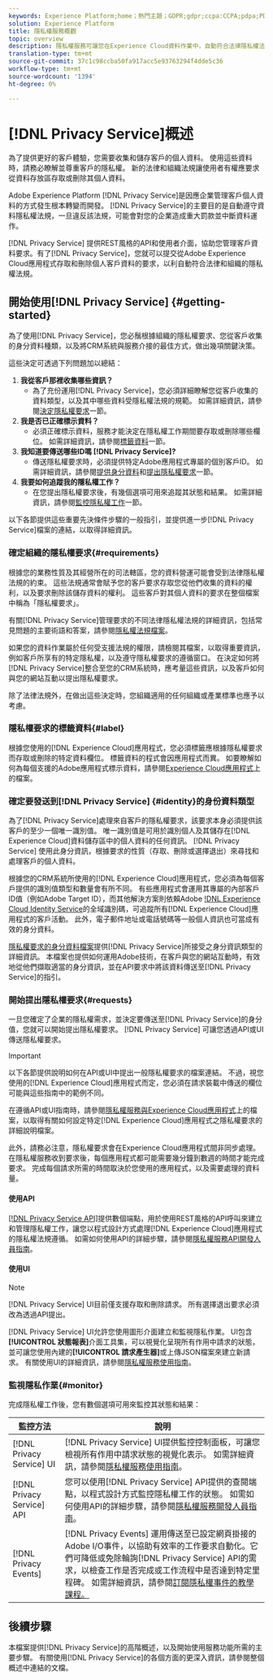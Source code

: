 ```yaml
---
keywords: Experience Platform;home；熱門主題；GDPR;gdpr;ccpa:CCPA;pdpa;PDPA;pdpa_that;PDPA_THA;lgpd;LGPD;lgpd_bra;LGPD_bra;
solution: Experience Platform
title: 隱私權服務概觀
topic: overview
description: 隱私權服務可讓您在Experience Cloud資料作業中，自動符合法律隱私權法規。
translation-type: tm+mt
source-git-commit: 37c1c98ccba50fa917acc5e93763294f4dde5c36
workflow-type: tm+mt
source-wordcount: '1394'
ht-degree: 0%

---
```



# [!DNL Privacy Service]概述

為了提供更好的客戶體驗，您需要收集和儲存客戶的個人資料。 使用這些資料時，請務必瞭解並尊重客戶的隱私權。 新的法律和組織法規讓使用者有權應要求從資料存放區存取或刪除其個人資料。

Adobe Experience Platform [!DNL Privacy Service]是因應企業管理客戶個人資料的方式發生根本轉變而開發。 [!DNL Privacy Service]的主要目的是自動遵守資料隱私權法規，一旦違反該法規，可能會對您的企業造成重大罰款並中斷資料運作。

[!DNL Privacy Service] 提供REST風格的API和使用者介面，協助您管理客戶資料要求。有了[!DNL Privacy Service]，您就可以提交從Adobe Experience Cloud應用程式存取和刪除個人客戶資料的要求，以利自動符合法律和組織的隱私權法規。

## 開始使用[!DNL Privacy Service] {#getting-started}

為了使用[!DNL Privacy Service]，您必鬚根據組織的隱私權要求、您從客戶收集的身分資料種類，以及將CRM系統與服務介接的最佳方式，做出幾項關鍵決策。

這些決定可透過下列問題加以總結：

1. **我從客戶那裡收集哪些資訊？**
   * 為了充份運用[!DNL Privacy Service]，您必須詳細瞭解您從客戶收集的資料類型，以及其中哪些資料受隱私權法規的規範。 如需詳細資訊，請參閱[決定隱私權要求](#requirements)一節。
1. **我是否已正確標示資料？**
   * 必須正確標示資料，服務才能決定在隱私權工作期間要存取或刪除哪些欄位。 如需詳細資訊，請參閱[標籤資料](#label)一節。
1. **我知道要傳送哪些ID嗎 [!DNL Privacy Service]?**
   * 傳送隱私權要求時，必須提供特定Adobe應用程式專屬的個別客戶ID。 如需詳細資訊，請參閱[提供身分資料](#identity)和[提出隱私權要求](#requests)一節。
1. **我要如何追蹤我的隱私權工作？**
   * 在您提出隱私權要求後，有幾個選項可用來追蹤其狀態和結果。 如需詳細資訊，請參閱[監控隱私權工作](#monitor)一節。

以下各節提供這些重要先決條件步驟的一般指引，並提供進一步[!DNL Privacy Service]檔案的連結，以取得詳細資訊。

### 確定組織的隱私權要求{#requirements}

根據您的業務性質及其經營所在的司法轄區，您的資料營運可能會受到法律隱私權法規的約束。 這些法規通常會賦予您的客戶要求存取您從他們收集的資料的權利，以及要求刪除該儲存資料的權利。 這些客戶對其個人資料的要求在整個檔案中稱為「隱私權要求」。

有關[!DNL Privacy Service]管理要求的不同法律隱私權法規的詳細資訊，包括常見問題的主要術語和答案，請參閱[隱私權法規檔案](./regulations/overview.md)。

如果您的資料作業屬於任何受支援法規的權限，請檢閱其檔案，以取得重要資訊，例如客戶所享有的特定隱私權，以及遵守隱私權要求的遵循窗口。 在決定如何將[!DNL Privacy Service]整合至您的CRM系統時，應考量這些資訊，以及客戶如何與您的網站互動以提出隱私權要求。

除了法律法規外，在做出這些決定時，您組織適用的任何組織或產業標準也應予以考慮。

### 隱私權要求的標籤資料{#label}

根據您使用的[!DNL Experience Cloud]應用程式，您必須標籤應根據隱私權要求而存取或刪除的特定資料欄位。 標籤資料的程式會因應用程式而異。 如要瞭解如何為每個支援的Adobe應用程式標示資料，請參閱[Experience Cloud應用程式](./experience-cloud-apps.md)上的檔案。

### 確定要發送到[!DNL Privacy Service] {#identity}的身份資料類型

為了[!DNL Privacy Service]處理來自客戶的隱私權要求，該要求本身必須提供該客戶的至少一個唯一識別值。 唯一識別值是可用於識別個人及其儲存在[!DNL Experience Cloud]資料儲存區中的個人資料的任何資訊。 [!DNL Privacy Service] 使用此身分資訊，根據要求的性質（存取、刪除或選擇退出）來尋找和處理客戶的個人資料。

根據您的CRM系統所使用的[!DNL Experience Cloud]應用程式，您必須為每個客戶提供的識別值類型和數量會有所不同。 有些應用程式會運用其專屬的內部客戶ID值（例如Adobe Target ID），而其他解決方案則依賴Adobe [!DNL Experience Cloud Identity Service](ECID)的全域識別碼，可追蹤所有[!DNL Experience Cloud]應用程式的客戶活動。 此外，電子郵件地址或電話號碼等一般個人資訊也可當成有效的身分資料。

[隱私權要求的身分資料檔案](./identity-data.md)提供[!DNL Privacy Service]所接受之身分資訊類型的詳細資訊。 本檔案也提供如何運用Adobe技術，在客戶與您的網站互動時，有效地從他們擷取適當的身分資訊，並在API要求中將該資料傳送至[!DNL Privacy Service]的指引。

### 開始提出隱私權要求{#requests}

一旦您確定了企業的隱私權需求，並決定要傳送至[!DNL Privacy Service]的身分值，您就可以開始提出隱私權要求。 [!DNL Privacy Service] 可讓您透過API或UI傳送隱私權要求。

>[!IMPORTANT]
>
>以下各節提供說明如何在API或UI中提出一般隱私權要求的檔案連結。 不過，視您使用的[!DNL Experience Cloud]應用程式而定，您必須在請求裝載中傳送的欄位可能與這些指南中的範例不同。
>
>在遵循API或UI指南時，請參閱[隱私權服務與Experience Cloud應用程式](./experience-cloud-apps.md)上的檔案，以取得有關如何設定特定[!DNL Experience Cloud]應用程式之隱私權要求的詳細說明檔案。
>
>此外，請務必注意，隱私權要求會在Experience Cloud應用程式間非同步處理。 在隱私權服務收到要求後，每個應用程式都可能需要幾分鐘到數週的時間才能完成要求。 完成每個請求所需的時間取決於您使用的應用程式，以及需要處理的資料量。

#### 使用API

[[!DNL Privacy Service API]](https://www.adobe.io/apis/experienceplatform/home/api-reference.html#!acpdr/swagger-specs/privacy-service.yaml)提供數個端點，用於使用REST風格的API呼叫來建立和管理隱私權工作，讓您以程式設計方式處理[!DNL Experience Cloud]應用程式的隱私權法規遵循。 如需如何使用API的詳細步驟，請參閱[隱私權服務API開發人員指南](api/getting-started.md)。

#### 使用UI

>[!NOTE]
>
>[!DNL Privacy Service] UI目前僅支援存取和刪除請求。 所有選擇退出要求必須改為透過API提出。

[!DNL Privacy Service] UI允許您使用圖形介面建立和監視隱私作業。 UI包含&#x200B;**[!UICONTROL 狀態報表]**&#x200B;介面工具集，可以視覺化呈現所有作用中請求的狀態，並可讓您使用內建的&#x200B;**[!UICONTROL 請求產生器]**&#x200B;或上傳JSON檔案來建立新請求。 有關使用UI的詳細資訊，請參閱[隱私權服務使用指南](ui/overview.md)。

### 監視隱私作業{#monitor}

完成隱私權工作後，您有數個選項可用來監控其狀態和結果：

| 監控方法 | 說明 |
| --- | --- |
| [!DNL Privacy Service] UI | [!DNL Privacy Service] UI提供監控控制面板，可讓您檢視所有作用中請求狀態的視覺化表示。 如需詳細資訊，請參閱[隱私權服務使用指南](ui/overview.md)。 |
| [!DNL Privacy Service] API | 您可以使用[!DNL Privacy Service] API提供的查閱端點，以程式設計方式監控隱私權工作的狀態。 如需如何使用API的詳細步驟，請參閱[隱私權服務開發人員指南](./api/getting-started.md)。 |
| [!DNL Privacy Events] | [!DNL Privacy Events] 運用傳送至已設定網頁掛接的Adobe I/O事件，以協助有效率的工作要求自動化。它們可降低或免除輪詢[!DNL Privacy Service] API的需求，以檢查工作是否完成或工作流程中是否達到特定里程碑。 如需詳細資訊，請參閱[訂閱隱私權事件的教學課程。](./privacy-events.md) |

## 後續步驟

本檔案提供[!DNL Privacy Service]的高階概述，以及開始使用服務功能所需的主要步驟。 有關使用[!DNL Privacy Service]的各個方面的更深入資訊，請參閱整個概述中連結的文檔。
